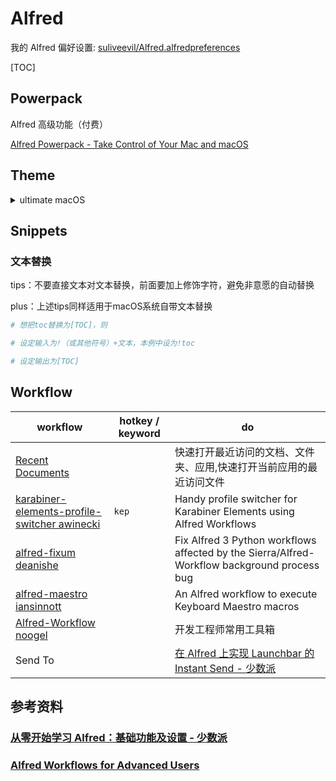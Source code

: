 # Alfred

我的 Alfred 偏好设置: [suliveevil/Alfred.alfredpreferences](https://github.com/suliveevil/Alfred.alfredpreferences)

[TOC]


## Powerpack

Alfred 高级功能（付费）

[Alfred Powerpack - Take Control of Your Mac and macOS](https://www.alfredapp.com/powerpack/)

## Theme

<details>
<summary>ultimate macOS</summary>
<p float="left">  <bt><img src='https://github.com/suliveevil/ultimate-macOS/blob/master/Resources/Alfred-Theme-ultimate-macOS.png' />  </p>
</details>


## Snippets

### 文本替换

tips：不要直接文本对文本替换，前面要加上修饰字符，避免非意愿的自动替换

plus：上述tips同样适用于macOS系统自带文本替换

```bash
# 想把toc替换为[TOC]，则

# 设定输入为!（或其他符号）+文本，本例中设为!toc

# 设定输出为[TOC]
```



## Workflow

| workflow | hotkey / keyword | do |
| --- | --- | --- |
| [Recent Documents](https://github.com/mpco/AlfredWorkflow-Recent-Documents) | | 快速打开最近访问的文档、文件夹、应用,快速打开当前应用的最近访问文件 |
| [karabiner-elements-profile-switcher awinecki](https://github.com/awinecki/karabiner-elements-profile-switcher) | `kep` | Handy profile switcher for Karabiner Elements using Alfred Workflows |
| [alfred-fixum deanishe](https://github.com/deanishe/alfred-fixum) | | Fix Alfred 3 Python workflows affected by the Sierra/Alfred-Workflow background process bug |
| [alfred-maestro iansinnott](https://github.com/iansinnott/alfred-maestro) | | An Alfred workflow to execute Keyboard Maestro macros |
| [Alfred-Workflow noogel](https://github.com/noogel/Alfred-Workflow) | | 开发工程师常用工具箱 |
| Send To | | [在 Alfred 上实现 Launchbar 的 Instant Send - 少数派](https://sspai.com/post/46088) |



## 参考资料

### [从零开始学习 Alfred：基础功能及设置 - 少数派](https://sspai.com/post/32979)

### [Alfred Workflows for Advanced Users](https://computers.tutsplus.com/tutorials/alfred-workflows-for-advanced-users--mac-60963)

